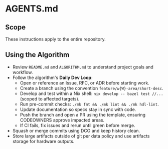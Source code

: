 # AGENTS.md

## Scope
These instructions apply to the entire repository.

## Using the Algorithm
- Review `README.md` and `ALGORITHM.md` to understand project goals and workflow.
- Follow the algorithm's **Daily Dev Loop**:
  - Open or reference an Issue, RFC, or ADR before starting work.
  - Create a branch using the convention `feature/w{W}-area/short-desc`.
  - Develop and test within a Nix shell: `nix develop -- bazel test //...` (scoped to affected targets).
  - Run pre-commit checks: `./mk fmt && ./mk lint && ./mk hdl-lint`.
  - Update documentation so specs stay in sync with code.
  - Push the branch and open a PR using the template, ensuring CODEOWNERS approve impacted areas.
  - If CI fails, fix issues and rerun until green before merge.
- Squash or merge commits using DCO and keep history clean.
- Store large artifacts outside of git per data policy and use artifacts storage for hardware outputs.

